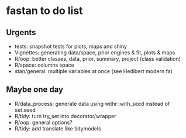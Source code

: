 # fastan to do list

## Urgents
-   tests: snapshot tests for plots, maps and shiny
-   Vignettes: generating data/space, prior engines & fit, plots & maps
-   R/oop: better classes, data, prior, summary, project (class validation)
-   R/space: columns space
-   stan/general: multiple variables at once (see Hedibert modern fa)

## Maybe one day
-   R/data_process: generate data using withr::with_seed instead of set.seed
-   R/tidy: turn try_set into decorator/wrapper
-   R/oop: general options?
-   R/tidy: add translate like tidymodels
